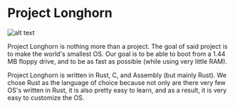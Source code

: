 # Project Longhorn
![alt text](https://raw.githubusercontent.com/barely-functioning/Project-Longhorn/master/longhorn.jpg)

Project Longhorn is nothing more than a project. The goal of said project is to make the world's smallest OS. Our goal is to be able to boot from a 1.44 MB floppy drive, and to be as fast as possible (while using very little RAM).

Project Longhorn is written in Rust, C, and Assembly (but mainly Rust). We chose Rust as the language of choice because not only are there very few OS's written in Rust, it is also pretty easy to learn, and as a result, it is very easy to customize the OS.
